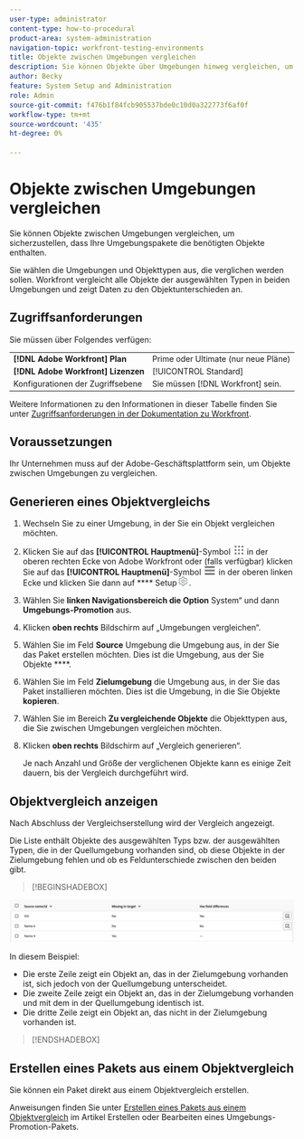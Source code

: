 ```yaml
---
user-type: administrator
content-type: how-to-procedural
product-area: system-administration
navigation-topic: workfront-testing-environments
title: Objekte zwischen Umgebungen vergleichen
description: Sie können Objekte über Umgebungen hinweg vergleichen, um sicherzustellen, dass Ihre Umgebungs-Promotion-Pakete die benötigten Objekte enthalten.
author: Becky
feature: System Setup and Administration
role: Admin
source-git-commit: f476b1f84fcb905537bde0c10d0a322773f6af0f
workflow-type: tm+mt
source-wordcount: '435'
ht-degree: 0%

---
```


# Objekte zwischen Umgebungen vergleichen

Sie können Objekte zwischen Umgebungen vergleichen, um sicherzustellen, dass Ihre Umgebungspakete die benötigten Objekte enthalten.

Sie wählen die Umgebungen und Objekttypen aus, die verglichen werden sollen. Workfront vergleicht alle Objekte der ausgewählten Typen in beiden Umgebungen und zeigt Daten zu den Objektunterschieden an.

## Zugriffsanforderungen

Sie müssen über Folgendes verfügen:

<table>
  <tr>
   <td><strong>[!DNL Adobe Workfront] Plan</strong>
   </td>
   <td> Prime oder Ultimate (nur neue Pläne)
   </td>
  </tr>
  <tr>
   <td><strong>[!DNL Adobe Workfront] Lizenzen</strong>
   </td>
   <td> [!UICONTROL Standard]
   </td>
  </tr>
   <tr>
   <td>Konfigurationen der Zugriffsebene
   </td>
   <td>Sie müssen [!DNL Workfront] sein.
   </td>
  </tr>
</table>

Weitere Informationen zu den Informationen in dieser Tabelle finden Sie unter [Zugriffsanforderungen in der Dokumentation zu Workfront](/help/quicksilver/administration-and-setup/add-users/access-levels-and-object-permissions/access-level-requirements-in-documentation.md).

## Voraussetzungen

Ihr Unternehmen muss auf der Adobe-Geschäftsplattform sein, um Objekte zwischen Umgebungen zu vergleichen.

## Generieren eines Objektvergleichs

1. Wechseln Sie zu einer Umgebung, in der Sie ein Objekt vergleichen möchten.
1. Klicken Sie auf das **[!UICONTROL Hauptmenü]**-Symbol ![Hauptmenü](/help/_includes/assets/main-menu-icon.png) in der oberen rechten Ecke von Adobe Workfront oder (falls verfügbar) klicken Sie auf das **[!UICONTROL Hauptmenü]**-Symbol ![Hauptmenü](/help/_includes/assets/main-menu-icon-left-nav.png) in der oberen linken Ecke und klicken Sie dann auf **** Setup![Setup-Symbol](/help/_includes/assets/gear-icon-setup.png).
1. Wählen Sie **linken Navigationsbereich die Option** System“ und dann **Umgebungs-Promotion** aus.
1. Klicken **oben rechts** Bildschirm auf „Umgebungen vergleichen“.
1. Wählen Sie im Feld **Source** Umgebung die Umgebung aus, in der Sie das Paket erstellen möchten. Dies ist die Umgebung, aus der Sie Objekte ****.
1. Wählen Sie im Feld **Zielumgebung** die Umgebung aus, in der Sie das Paket installieren möchten. Dies ist die Umgebung, in die Sie Objekte **kopieren**.
1. Wählen Sie im Bereich **Zu vergleichende Objekte** die Objekttypen aus, die Sie zwischen Umgebungen vergleichen möchten.
1. Klicken **oben rechts** Bildschirm auf „Vergleich generieren“.

   Je nach Anzahl und Größe der verglichenen Objekte kann es einige Zeit dauern, bis der Vergleich durchgeführt wird.

## Objektvergleich anzeigen

Nach Abschluss der Vergleichserstellung wird der Vergleich angezeigt.

Die Liste enthält Objekte des ausgewählten Typs bzw. der ausgewählten Typen, die in der Quellumgebung vorhanden sind, ob diese Objekte in der Zielumgebung fehlen und ob es Feldunterschiede zwischen den beiden gibt.

>[!BEGINSHADEBOX]

![Vergleichsbeispiel](assets/environment-promotion-comparison.png)

In diesem Beispiel:

* Die erste Zeile zeigt ein Objekt an, das in der Zielumgebung vorhanden ist, sich jedoch von der Quellumgebung unterscheidet.
* Die zweite Zeile zeigt ein Objekt an, das in der Zielumgebung vorhanden und mit dem in der Quellumgebung identisch ist.
* Die dritte Zeile zeigt ein Objekt an, das nicht in der Zielumgebung vorhanden ist.

>[!ENDSHADEBOX]

## Erstellen eines Pakets aus einem Objektvergleich

Sie können ein Paket direkt aus einem Objektvergleich erstellen.

Anweisungen finden Sie unter [Erstellen eines Pakets aus einem Objektvergleich](/help/quicksilver/administration-and-setup/set-up-workfront/workfront-testing-environments/environment-promotion-create-package.md#create-a-package-from-an-object-comparison) im Artikel Erstellen oder Bearbeiten eines Umgebungs-Promotion-Pakets.
